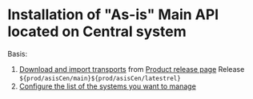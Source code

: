 # Installation of "As-is" Main API located on Central system

Basis:
1. [Download and import transports](inst/step-1.md) from [Product release page](https://github.com/fioritracker/asis-cen/releases) Release `${prod/asisCen/main}${prod/asisCen/latestrel}`
2. [Configure the list of the systems you want to manage](asis/FPS01/sys.md)

